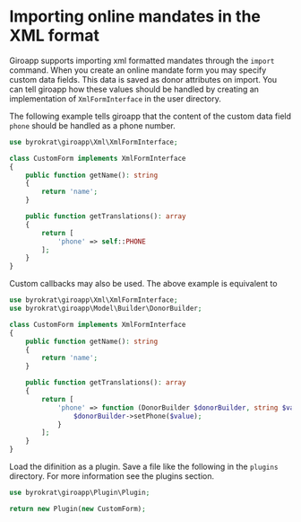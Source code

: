 # Importing online mandates in the XML format

Giroapp supports importing xml formatted mandates through the `import` command.
When you create an online mandate form you may specify custom data fields. This
data is saved as donor attributes on import. You can tell giroapp how these
values should be handled by creating an implementation of
`XmlFormInterface` in the user directory.

The following example tells giroapp that the content of the custom data field
`phone` should be handled as a phone number.

<!-- @example CustomForm1 -->
```php
use byrokrat\giroapp\Xml\XmlFormInterface;

class CustomForm implements XmlFormInterface
{
    public function getName(): string
    {
        return 'name';
    }

    public function getTranslations(): array
    {
        return [
            'phone' => self::PHONE
        ];
    }
}
```

Custom callbacks may also be used. The above example is equivalent to

<!-- @example CustomForm2 -->
```php
use byrokrat\giroapp\Xml\XmlFormInterface;
use byrokrat\giroapp\Model\Builder\DonorBuilder;

class CustomForm implements XmlFormInterface
{
    public function getName(): string
    {
        return 'name';
    }

    public function getTranslations(): array
    {
        return [
            'phone' => function (DonorBuilder $donorBuilder, string $value) {
                $donorBuilder->setPhone($value);
            }
        ];
    }
}
```

Load the difinition as a plugin. Save a file like the following in the `plugins`
directory. For more information see the plugins section.

<!--
    @example FormPlugin
    @include CustomForm1
-->
```php
use byrokrat\giroapp\Plugin\Plugin;

return new Plugin(new CustomForm);
```
